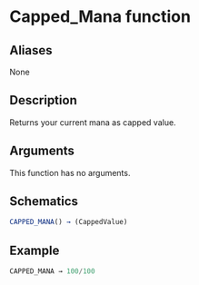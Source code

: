 # Capped_Mana function

## Aliases

None

## Description

Returns your current mana as capped value.

## Arguments

This function has no arguments.

## Schematics

```js
CAPPED_MANA() → (CappedValue)
```

## Example

```js
CAPPED_MANA → 100/100
```
